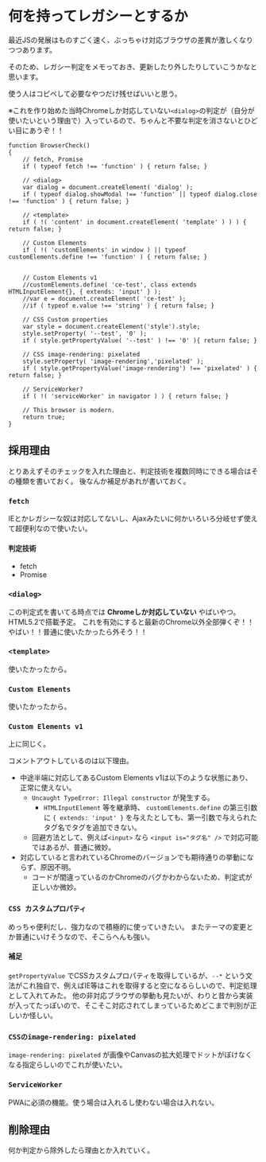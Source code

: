 # 何を持ってレガシーとするか

最近JSの発展はものすごく速く、ぶっちゃけ対応ブラウザの差異が激しくなりつつあります。

そのため、レガシー判定をメモっておき、更新したり外したりしていこうかなと思います。

使う人はコピペして必要なやつだけ残せばいいと思う。

※これを作り始めた当時Chromeしか対応していない`<dialog>`の判定が（自分が使いたいという理由で）入っているので、ちゃんと不要な判定を消さないとひどい目にあうぞ！！

```
function BrowserCheck()
{
	// fetch, Promise
	if ( typeof fetch !== 'function' ) { return false; }

	// <dialog>
	var dialog = document.createElement( 'dialog' );
	if ( typeof dialog.showModal !== 'function' || typeof dialog.close !== 'function' ) { return false; }

	// <template>
	if ( !( 'content' in document.createElement( 'template' ) ) ) { return false; }

	// Custom Elements
	if ( !( 'customElements' in window ) || typeof customElements.define !== 'function' ) { return false; }


	// Custom Elements v1
	//customElements.define( 'ce-test', class extends HTMLInputElement{}, { extends: 'input' } );
	//var e = document.createElement( 'ce-test' );
	//if ( typeof e.value !== 'string' ) { return false; }

	// CSS Custom properties
	var style = document.createElement('style').style;
	style.setProperty( '--test', '0' );
	if ( style.getPropertyValue( '--test' ) !== '0' ){ return false; }

	// CSS image-rendering: pixelated
	style.setProperty( 'image-rendering','pixelated' );
	if ( style.getPropertyValue('image-rendering') !== 'pixelated' ) { return false; }

	// ServiceWorker?
	if ( !( 'serviceWorker' in navigator ) ) { return false; }

	// This browser is modern.
	return true;
}
```

## 採用理由

とりあえずそのチェックを入れた理由と、判定技術を複数同時にできる場合はその種類を書いておく。
後なんか補足があれが書いておく。

### `fetch`

IEとかレガシーな奴は対応してないし、Ajaxみたいに何かいろいろ分岐せず使えて超便利なので使いたい。

#### 判定技術

* fetch
* Promise

### `<dialog>`

この判定式を書いてる時点では **Chromeしか対応していない** やばいやつ。HTML5.2で搭載予定。
これを有効にすると最新のChrome以外全部弾くぞ！！やばい！！普通に使いたかったら外そう！！

### `<template>`

使いたかったから。

### `Custom Elements`

使いたかったから。

### `Custom Elements v1`

上に同じく。

コメントアウトしているのは以下理由。

* 中途半端に対応してあるCustom Elements v1は以下のような状態にあり、正常に使えない。
	* `Uncaught TypeError: Illegal constructor` が発生する。
		* `HTMLInputElement` 等を継承時、 `customElements.define` の第三引数に `{ extends: 'input' }` を与えたとしても、第一引数で与えられたタグ名でタグを追加できない。
	* 回避方法として、例えば`<input>` なら `<input is="タグ名" />` で対応可能ではあるが、普通に微妙。
* 対応していると言われているChromeのバージョンでも期待通りの挙動にならず、原因不明。
	* コードが間違っているのかChromeのバグかわからないため、判定式が正しいか微妙。

### `CSS カスタムプロパティ`

めっちゃ便利だし、強力なので積極的に使っていきたい。
またテーマの変更とか普通にいけそうなので、そこらへんも強い。

#### 補足

`getPropertyValue` でCSSカスタムプロパティを取得しているが、`--*` という文法がこれ独自で、例えばIE等はこれを取得すると空になるらしいので、判定処理として入れてみた。
他の非対応ブラウザの挙動も見たいが、わりと昔から実装が入ってたっぽいので、そこそこ対応されてしまっているためどこまで判別が正しいか怪しい。

### `CSSのimage-rendering: pixelated`

`image-rendering: pixelated` が画像やCanvasの拡大処理でドットがぼけなくなる指定らしいのでこれが使いたい。

### `ServiceWorker`

PWAに必須の機能。使う場合は入れるし使わない場合は入れない。

## 削除理由

何か判定から除外したら理由とか入れていく。
